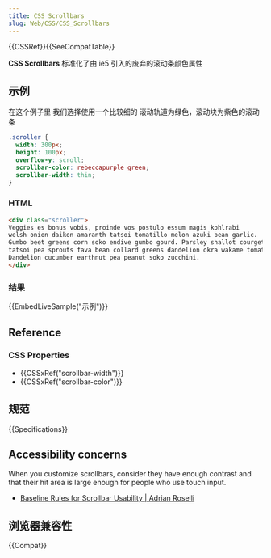 ```yaml
---
title: CSS Scrollbars
slug: Web/CSS/CSS_Scrollbars
---
```


{{CSSRef}}{{SeeCompatTable}}

**CSS Scrollbars** 标准化了由 ie5 引入的废弃的滚动条颜色属性

## 示例

在这个例子里 我们选择使用一个比较细的 滚动轨道为绿色，滚动块为紫色的滚动条

```css
.scroller {
  width: 300px;
  height: 100px;
  overflow-y: scroll;
  scrollbar-color: rebeccapurple green;
  scrollbar-width: thin;
}
```

### HTML

```html
<div class="scroller">
Veggies es bonus vobis, proinde vos postulo essum magis kohlrabi
welsh onion daikon amaranth tatsoi tomatillo melon azuki bean garlic.
Gumbo beet greens corn soko endive gumbo gourd. Parsley shallot courgette
tatsoi pea sprouts fava bean collard greens dandelion okra wakame tomato.
Dandelion cucumber earthnut pea peanut soko zucchini.
</div>
```

### 结果

{{EmbedLiveSample("示例")}}

## Reference

### CSS Properties

- {{CSSxRef("scrollbar-width")}}
- {{CSSxRef("scrollbar-color")}}

## 规范

{{Specifications}}

## Accessibility concerns

When you customize scrollbars, consider they have enough contrast and that their hit area is large enough for people who use touch input.

- [Baseline Rules for Scrollbar Usability | Adrian Roselli](http://adrianroselli.com/2019/01/baseline-rules-for-scrollbar-usability.html)

## 浏览器兼容性

{{Compat}}
